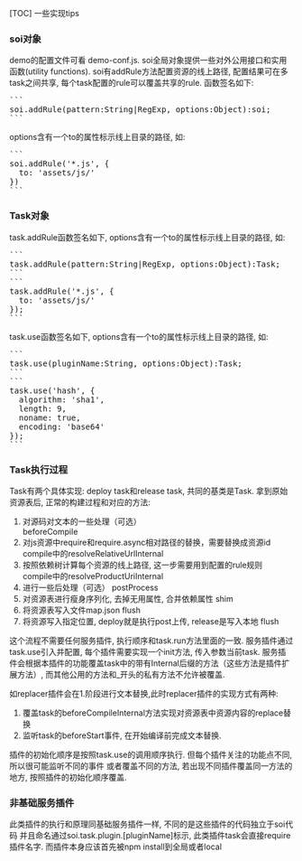 [TOC]
一些实现tips
### soi对象
demo的配置文件可看 demo-conf.js. soi全局对象提供一些对外公用接口和实用函数(utility functions).
soi有addRule方法配置资源的线上路径, 配置结果可在多task之间共享, 每个task配置的rule可以覆盖共享的rule.
函数签名如下:
<pre>
```
soi.addRule(pattern:String|RegExp, options:Object):soi;
```
</pre>
options含有一个to的属性标示线上目录的路径, 如:
<pre>
```
soi.addRule('*.js', {
  to: 'assets/js/'
})
```
</pre>
### Task对象
task.addRule函数签名如下, options含有一个to的属性标示线上目录的路径, 如:
<pre>
```
task.addRule(pattern:String|RegExp, options:Object):Task;
```
```
task.addRule('*.js', {
  to: 'assets/js/'
});
```
</pre>

task.use函数签名如下, options含有一个to的属性标示线上目录的路径, 如:
<pre>
```
task.use(pluginName:String, options:Object):Task;
```
```
task.use('hash', {
  algorithm: 'sha1',
  length: 9,
  noname: true,
  encoding: 'base64'
});
```
</pre>
### Task执行过程
Task有两个具体实现: deploy task和release task, 共同的基类是Task.
拿到原始资源表后, 正常的构建过程和对应的方法:
1. 对源码对文本的一些处理（可选）  
   beforeCompile
2. 对js资源中require和require.async相对路径的替换，需要替换成资源id  
   compile中的resolveRelativeUrlInternal
3. 按照依赖树计算每个资源的线上路径, 这一步需要用到配置的rule规则 
   compile中的resolveProductUriInternal
4. 进行一些后处理（可选）
   postProcess
5. 对资源表进行瘦身序列化, 去掉无用属性, 合并依赖属性
   shim
6. 将资源表写入文件map.json
   flush
7. 将资源写入指定位置, deploy就是执行post上传, release是写入本地
   flush
   
这个流程不需要任何服务插件, 执行顺序和task.run方法里面的一致.
服务插件通过task.use引入并配置, 每个插件需要实现一个init方法, 传入参数当前task.
服务插件会根据本插件的功能覆盖task中的带有Internal后缀的方法（这些方法是插件扩展方法）,
而其他公用的方法和_开头的私有方法不允许被覆盖.

如replacer插件会在1.阶段进行文本替换,此时replacer插件的实现方式有两种:
1. 覆盖task的beforeCompileInternal方法实现对资源表中资源内容的replace替换
2. 监听task的beforeStart事件, 在开始编译前完成文本替换.

插件的初始化顺序是按照task.use的调用顺序执行. 但每个插件关注的功能点不同, 所以很可能监听不同的事件
或者覆盖不同的方法, 若出现不同插件覆盖同一方法的地方, 按照插件的初始化顺序覆盖.


### 非基础服务插件
此类插件的执行和原理同基础服务插件一样, 不同的是这些插件的代码独立于soi代码
并且命名通过soi.task.plugin.[pluginName]标示, 此类插件task会直接require插件名字.
而插件本身应该首先被npm install到全局或者local